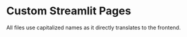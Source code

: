 # Custom Streamlit Pages
All files use capitalized names as it directly translates to the frontend.
